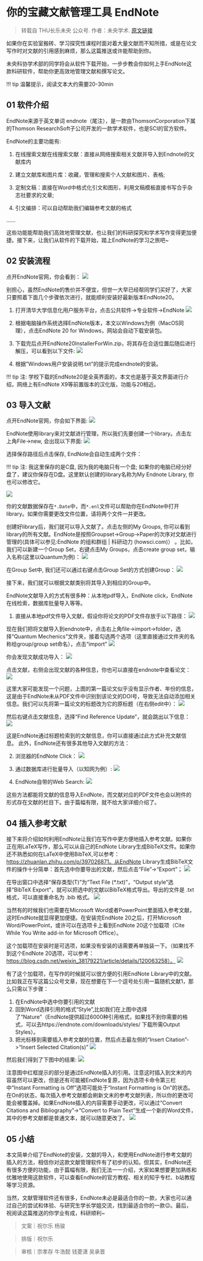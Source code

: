 # 你的宝藏文献管理工具 EndNote

> 转载自 THU长乐未央 公众号. 作者：未央学术. [原文链接](https://mp.weixin.qq.com/s/d58CYbhyBGb_1S7lYnNjIg)

如果你在实验室搬砖、学习探究性课程时面对着大量文献而不知所措，或是在论文写作时对文献的引用感到麻烦，那么这篇推送或许能帮助到你。

未央科协学术部的同学将会从软件下载开始，一步步教会你如何上手EndNote这款科研软件，帮助你更高效地管理文献和撰写论文。

!!! tip
温馨提示，阅读文本大约需要20-30min

## 01 软件介绍

EndNote来源于英文单词 endnote（尾注），是一款由ThomsonCorporation下属的Thomson ResearchSoft子公司开发的一款学术软件，也是SCI的官方软件。

EndNote的主要功能有:

1. 在线搜索文献在线搜索文献：直接从网络搜索相关文献并导入到Endnote的文献库内

2. 建立文献库和图片库：收藏，管理和搜索个人文献和图片、表格;

3. 定制文稿：直接在Word中格式化引文和图形，利用文稿模板直接书写合乎杂志社要求的文章;

4. 引文编排：可以自动帮助我们编辑参考文献的格式

......

这些功能能帮助我们高效地管理文献，也让我们的科研探究和学术写作变得更加便捷。接下来，让我们从软件的下载开始，踏上EndNote的学习之旅吧~

## 02 安装流程

点开EndNote官网，你会看到：
![](../img/skills/endnote/1.png)

别担心，虽然EndNote的售价并不便宜，但世一大早已经帮同学们买好了，大家只要照着下面几个步骤依次进行，就能顺利安装好最新版本EndNote20。

1. 打开清华大学信息化用户服务平台，点击公共软件->专业软件->EndNote
   ![](../img/skills/endnote/2.png)

2. 根据电脑操作系统选择EndNote版本，本文以Windows为例（MacOS同理），点击EndNote 20 for Windows，网站会自动下载安装包。

3. 下载完后点开EndNote20InstallerForWin.zip，将其存在合适位置后随后进行解压，可以看到以下文件:
   ![](../img/skills/endnote/3.png)

4. 根据”Windows用户安装说明.txt”的提示完成endnote的安装。

!!! tip
注: 学校下载的EndNote20是全英界面的，本文也是基于英文界面进行介绍，网络上有EndNote X9等前置版本的汉化版，功能与20相近。

## 03 导入文献

点开EndNote官网，你会如下界面:
![](../img/skills/endnote/4.png)

EndNote使用library来对文献进行管理，所以我们先要创建一个library。点击左上角File->new, 会出现以下界面:
![](../img/skills/endnote/5.png)

选择保存路径后点击保存, EndNote会自动生成两个文件：

!!! tip
注: 我这里保存的是C盘, 因为我的电脑只有一个盘; 如果你的电脑已经分好盘了，建议你保存在D盘。这里默认创建的library名称为My Endnote Library, 你也可以修改它。

![](../img/skills/endnote/6.png)

你的文献数据保存在`*.Date`中，而`*.enl`文件可以帮助你在EndNote中打开library。如果你需要更改文件位置，请将两个文件一并更改。

创建好library后，我们就可以导入文献了。点击左侧的My Groups, 你可以看到library的所有文献。EndNote是按照Groupset->Group->Paper的次序对文献进行管理的(具体可以参见:EndNote 的组和群组 | 科研动力 (howsci.com)） 。比如，我们可以新建一个Group Set，右键点击My Groups，点击create group set，输入名称(这里以Quantum为例)：
![](../img/skills/endnote/7.png)

在Group Set中, 我们还可以通过右键点击Group Set的方式创建Group：
![](../img/skills/endnote/8.png)

接下来，我们就可以根据文献类别将其导入到相应的Group中。

EndNote文献导入的方式有很多种：从本地pdf导入，EndNote click，EndNote在线检索，数据库批量导入等等。

1. 直接从本地pdf文件导入文献，假设你将论文的PDF文件存放于以下路径：
   ![](../img/skills/endnote/9.png)

现在我们把将文献导入到endnote中，点击右上角file->import->folder，选择“Quantum Mechenics”文件夹，接着勾选两个选项（这里直接通过文件夹的名称给group/group set命名），点击“import”
![](../img/skills/endnote/10.png)

你会发现文献成功导入：
![](../img/skills/endnote/11.png)

点击文献，右侧会出现文献的各种信息，你也可以直接在endnote中查看论文：
![](../img/skills/endnote/12.png)

这里大家可能发现一个问题，上图的第一篇论文似乎没有显示作者、年份的信息，这是由于EndNote未从PDF文件中识别到该论文的DOI号，导致无法自动添加相关信息。我们可以先将第一篇论文的标题改为它的原标题（在右侧edit中）：
![](../img/skills/endnote/13.png)

然后右键点击文献信息，选择“Find Reference Update”，就会跳出以下信息：
![](../img/skills/endnote/14.png)

这是EndNote通过标题检索到的文献信息，你可以直接通过此方式补充文献信息。
此外，EndNote还有很多其他导入文献的方法：

2. 浏览器的EndNote Click：
   ![](../img/skills/endnote/15.png)

3. 通过数据库进行批量导入（以知网为例）:
   ![](../img/skills/endnote/16.png)

4. EndNote自带的Web Search:
   ![](../img/skills/endnote/17.png)

这些方法都能将文献的信息导入EndNote，而文献对应的PDF文件也会以附件的形式存在文献的栏目下。由于篇幅有限，就不给大家详细介绍了。

## 04 插入参考文献

接下来将介绍如何利用EndNote让我们在写作中更方便地插入参考文献。如果你正在用LaTeX写作，那么可以从自己的EndNote Library生成BibTeX文件。如果你还不熟悉如何在LaTeX中使用BibTeX,可以参考：https://zhuanlan.zhihu.com/p/397026871。从EndNote Library生成BibTeX文件的操作十分简单：首先选中你要导出的文献，然后点击“File”->“Export”；
![](../img/skills/endnote/18.png)

在导出窗口中选择“保存类型(T)”为“Text File (\*.txt)”，“Output style”选择“BibTeX Export”，就可以把选中的文献以BibTeX格式导出。导出的文件是 .txt 格式，可以直接重命名为 .bib 格式。
![](../img/skills/endnote/19.png)

当然有的时候我们也需要在Microsoft Word或者PowerPoint里面插入参考文献，这时EndNote就显得更加便捷。在安装完EndNote 20之后，打开Microsoft Word/PowerPoint，或许可以在选项卡上看到EndNote 20这个加载项（Cite While You Write add-in for Microsoft Office）。

这个加载项在安装时是可选项，如果没有安装的话需要再单独装一下。（如果找不到这个EndNote 20选项，可以参考：https://blog.csdn.net/weixin_38179221/article/details/120063258）。
![](../img/skills/endnote/20.png)

有了这个加载项，在写作的时候就可以很方便的引用EndNote Library中的文献。比如我正在写这篇公众号文章，现在想要在下一个逗号处引用一篇随机文献1，那么只需以下步骤：

1. 在EndNote中选中你要引用的文献
2. 回到Word选择引用的格式“Style”,比如我们在上图中选择了“Nature”（EndNote提供超过6000种引用格式，如果找不到你需要的格式，可以去https://endnote.com/downloads/styles/ 下载所需Output Styles）。
3. 把光标移到需要插入参考文献的位置，然后点击最左侧的“Insert Citation”->“Insert Selected Citation(s)”
   ![](../img/skills/endnote/21.png)

然后我们得到了下图中的结果:
![](../img/skills/endnote/22.png)

注意图中红框提示的部分是通过EndNote插入的引用。注意这时插入到文末的内容虽然可以更改，但是还有可能被EndNote复原，因为选项卡命令第三栏中“Instant Formatting is Off”选项可能处于“Instant Formatting is On”的状态。在On的状态，每次插入参考文献都会刷新文末的参考文献列表，所以你的更改可能会被覆盖掉。如果EndNote插入的内容需要手动更改，可以通过“Convert Citations and Bibliography”->“Convert to Plain Text”生成一个新的Word文件，其中的参考文献都是普通文本，就可以随意更改了。
![](../img/skills/endnote/23.png)

## 05 小结

本文简单介绍了EndNote的安装，文献的导入，和使用EndNote进行参考文献的插入的方法，相信你对这款文献管理软件有了初步的认知。但其实，EndNote还有很多方便的功能，由于篇幅有限，我们无法一一介绍，大家如果想要更加熟练和优雅地使用这款软件，可以查看EndNote的官方教程、相关的知乎专栏、b站教程等学习资源。

当然，文献管理软件还有很多，EndNote未必是最适合你的一款，大家也可以通过自己的尝试和体验、与研究生学长学姐交流，找到最适合你的一款😉。最后，祝阅读这篇推送的你学业有成，科研顺利~

> 文案｜祝尔乐 杨骏

> 排版｜祝尔乐

> 审核｜宗孝存 牛浩懿 钱菱潇 吴承晋
